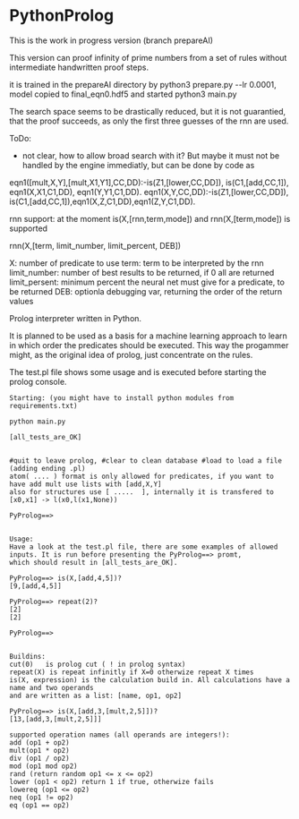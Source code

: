 # PythonProlog

This is the work in progress version (branch prepareAI)


This version can proof infinity of prime numbers from a set of rules without intermediate handwritten proof steps.

it is trained in the prepareAI directory by python3 prepare.py --lr 0.0001,
model copied to final_eqn0.hdf5
and started python3 main.py

The search space seems to be drastically reduced, but it is not guarantied, that the proof succeeds, 
as only the first three guesses of the rnn are used.


ToDo:

- not clear, how to allow broad search with it? But maybe it must not be handled by the engine immediatly, but can be done by code as 

eqn1([mult,X,Y],[mult,X1,Y1],CC,DD):-is(Z1,[lower,CC,DD]), is(C1,[add,CC,1]), eqn1(X,X1,C1,DD), eqn1(Y,Y1,C1,DD).
eqn1(X,Y,CC,DD):-is(Z1,[lower,CC,DD]), is(C1,[add,CC,1]),eqn1(X,Z,C1,DD),eqn1(Z,Y,C1,DD).



rnn support:
at the moment is(X,[rnn,term,mode]) and rnn(X,[term,mode]) is supported

rnn(X,[term, limit_number, limit_percent, DEB])

X: number of predicate to use
term: term to be interpreted by the rnn
limit_number: number of best results to be returned, if 0 all are returned
limit_persent: minimum percent the neural net must give for a predicate, to be returned
DEB: optionla debugging var, returning the order of the return values



Prolog interpreter written in Python.

It is planned to be used as a basis for a machine learning approach to learn in which order
the predicates should be executed. This way the progammer might, as the original idea of prolog, just
concentrate on the rules.

The test.pl file shows some usage and is executed before starting the prolog console.

```
Starting: (you might have to install python modules from requirements.txt)

python main.py 

[all_tests_are_OK]


#quit to leave prolog, #clear to clean database #load to load a file (adding ending .pl)
atom( .... ) format is only allowed for predicates, if you want to have add mult use lists with [add,X,Y]
also for structures use [ .....  ], internally it is transfered to [x0,x1] -> l(x0,l(x1,None))

PyProlog==> 


Usage:
Have a look at the test.pl file, there are some examples of allowed inputs. It is run before presenting the PyProlog==> promt,
which should result in [all_tests_are_OK].

PyProlog==> is(X,[add,4,5])?
[9,[add,4,5]]

PyProlog==> repeat(2)?
[2]
[2]

PyProlog==> 


Buildins:
cut(0)   is prolog cut ( ! in prolog syntax)
repeat(X) is repeat infinitly if X=0 otherwize repeat X times
is(X, expression) is the calculation build in. All calculations have a name and two operands
and are written as a list: [name, op1, op2]

PyProlog==> is(X,[add,3,[mult,2,5]])?
[13,[add,3,[mult,2,5]]]

supported operation names (all operands are integers!): 
add (op1 + op2)
mult(op1 * op2)
div (op1 / op2)
mod (op1 mod op2)
rand (return random op1 <= x <= op2)
lower (op1 < op2) return 1 if true, otherwize fails
lowereq (op1 <= op2)
neq (op1 != op2)
eq (op1 == op2)
```